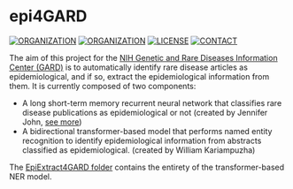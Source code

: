 # epi4GARD
[![ORGANIZATION](https://img.shields.io/badge/NIH-2F5486)](https://nih.gov/)
[![ORGANIZATION](https://img.shields.io/badge/NCATS-5F3168)](https://ncats.nih.gov/)
[![LICENSE](https://img.shields.io/badge/license-National%20Center%20for%20Advancing%20Translational%20Sciences-lightgrey?style=black)](LICENSE)
[![CONTACT](https://img.shields.io/badge/contact-William.Kariampuzha%40nih.gov-blue)](mailto:William.Kariampuzha@nih.gov)

The aim of this project for the [NIH Genetic and Rare Diseases Information Center (GARD)](https://rarediseases.info.nih.gov/) is to automatically identify rare disease articles as epidemiological, and if so, extract the epidemiological information from them. It is currently composed of two components:
 - A long short-term memory recurrent neural network that classifies rare disease publications as epidemiological or not (created by Jennifer John, [see more](https://knowledge.amia.org/73035-amia-1.4612663/t002-1.4614253/t002-1.4614254/3475589-1.4614363/3475589-1.4614364?qr=1))
 - A bidirectional transformer-based model that performs named entity recognition to identify epidemiological information from abstracts classified as epidemiological. (created by William Kariampuzha)

The [EpiExtract4GARD folder](https://github.com/ncats/epi4GARD/tree/master/EpiExtract4GARD#epiextract4gard) contains the entirety of the transformer-based NER model.
